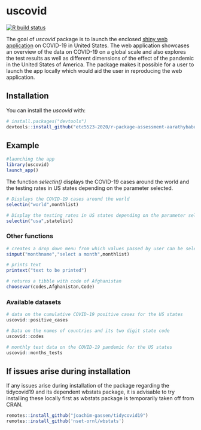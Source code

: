 
# uscovid
<!-- badges: start -->
[![R build status](https://github.com/etc5523-2020/r-package-assessment-aarathybabu97/workflows/R-CMD-check/badge.svg)](https://github.com/etc5523-2020/r-package-assessment-aarathybabu97/actions)
<!-- badges: end -->


The goal of _uscovid_ package is to launch the enclosed [shiny web application](https://aarathybabu.shinyapps.io/covid/) on COVID-19 in United States. The web application showcases an overview of the data on COVID-19 on a global scale and also explores the test results as well as different dimensions of the effect of the pandemic in the United States of America. The package makes it possible for a user to launch the app locally which would aid the user in reproducing the web application. 

## Installation

You can install the  _uscovid_ with:

``` r
# install.packages("devtools")
devtools::install_github("etc5523-2020/r-package-assessment-aarathybabu97")
```

## Example



``` r
#launching the app
library(uscovid)
launch_app()

```

The function _selectin()_ displays the COVID-19 cases around the world and the testing rates in US states depending on the parameter selected.

```r
# Displays the COVID-19 cases around the world 
selectin("world",monthlist)

# Display the testing rates in US states depending on the parameter selected
selectin("usa",statelist)

```

### Other functions 


``` r
# creates a drop down menu from which values passed by user can be selected
sinput("monthname","select a month",monthlist)

# prints text
printext("text to be printed")

# returns a tibble with code of Afghanistan
choosevar(codes,Afghanistan,Code)

```

### Available datasets

``` r
# data on the cumulative COVID-19 positive cases for the US states
uscovid::positive_cases

# Data on the names of countries and its two digit state code
uscovid::codes

# monthly test data on the COVID-19 pandemic for the US states
uscovid::months_tests

```

## If issues arise during installation 

If any issues arise during installation of the package regarding the tidycovid19 and its dependent wbstats package, it is advisable to try installing these locally first as wbstats package is temporarily taken off from CRAN. 

``` r
remotes::install_github("joachim-gassen/tidycovid19")
remotes::install_github('nset-ornl/wbstats')

```
